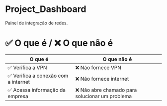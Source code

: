 # Project_Dashboard
Painel de integração de redes. 

# ✅ O que é / ❌ O que não é

| O que é                          | O que não é                                      |
|----------------------------------|------------------------------------------------|
| ✅ Verifica a VPN                | ❌ Não fornece VPN                             |
| ✅ Verifica a conexão com a internet | ❌ Não fornece internet                        |
| ✅ Acessa informação da empresa  | ❌ Não abre chamado para solucionar um problema |


